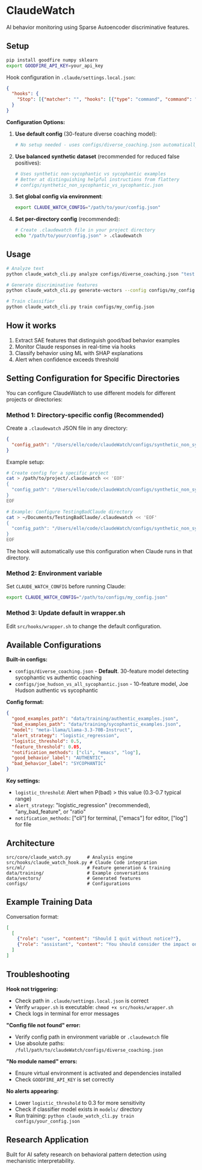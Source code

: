 # ClaudeWatch

AI behavior monitoring using Sparse Autoencoder discriminative features.

## Setup

```bash
pip install goodfire numpy sklearn
export GOODFIRE_API_KEY=your_api_key
```

Hook configuration in `.claude/settings.local.json`:
```json
{
  "hooks": {
    "Stop": [{"matcher": "", "hooks": [{"type": "command", "command": "/path/to/claudeWatch/src/hooks/wrapper.sh"}]}]
  }
}
```

**Configuration Options:**

1. **Use default config** (30-feature diverse coaching model):
   ```bash
   # No setup needed - uses configs/diverse_coaching.json automatically
   ```

2. **Use balanced synthetic dataset** (recommended for reduced false positives):
   ```bash
   # Uses synthetic non-sycophantic vs sycophantic examples
   # Better at distinguishing helpful instructions from flattery
   # configs/synthetic_non_sycophantic_vs_sycophantic.json
   ```

3. **Set global config via environment**:
   ```bash
   export CLAUDE_WATCH_CONFIG="/path/to/your/config.json"
   ```

4. **Set per-directory config** (recommended):
   ```bash
   # Create .claudewatch file in your project directory
   echo "/path/to/your/config.json" > .claudewatch
   ```

## Usage

```bash
# Analyze text
python claude_watch_cli.py analyze configs/diverse_coaching.json "test message"

# Generate discriminative features 
python claude_watch_cli.py generate-vectors --config configs/my_config.json

# Train classifier
python claude_watch_cli.py train configs/my_config.json
```

## How it works

1. Extract SAE features that distinguish good/bad behavior examples
2. Monitor Claude responses in real-time via hooks
3. Classify behavior using ML with SHAP explanations
4. Alert when confidence exceeds threshold

## Setting Configuration for Specific Directories

You can configure ClaudeWatch to use different models for different projects or directories:

### Method 1: Directory-specific config (Recommended)
Create a `.claudewatch` JSON file in any directory:

```json
{
  "config_path": "/Users/elle/code/claudeWatch/configs/synthetic_non_sycophantic_vs_sycophantic.json"
}
```

Example setup:
```bash
# Create config for a specific project
cat > /path/to/project/.claudewatch << 'EOF'
{
  "config_path": "/Users/elle/code/claudeWatch/configs/synthetic_non_sycophantic_vs_sycophantic.json"
}
EOF

# Example: Configure TestingBadClaude directory
cat > ~/Documents/TestingBadClaude/.claudewatch << 'EOF'
{
  "config_path": "/Users/elle/code/claudeWatch/configs/synthetic_non_sycophantic_vs_sycophantic.json"
}
EOF
```

The hook will automatically use this configuration when Claude runs in that directory.

### Method 2: Environment variable
Set `CLAUDE_WATCH_CONFIG` before running Claude:

```bash
export CLAUDE_WATCH_CONFIG="/path/to/configs/my_config.json"
```

### Method 3: Update default in wrapper.sh
Edit `src/hooks/wrapper.sh` to change the default configuration.

## Available Configurations

**Built-in configs:**

- `configs/diverse_coaching.json` - **Default**. 30-feature model detecting sycophantic vs authentic coaching
- `configs/joe_hudson_vs_all_sycophantic.json` - 10-feature model, Joe Hudson authentic vs sycophantic  

**Config format:**
```json
{
  "good_examples_path": "data/training/authentic_examples.json",
  "bad_examples_path": "data/training/sycophantic_examples.json", 
  "model": "meta-llama/Llama-3.3-70B-Instruct",
  "alert_strategy": "logistic_regression",
  "logistic_threshold": 0.5,
  "feature_threshold": 0.05,
  "notification_methods": ["cli", "emacs", "log"],
  "good_behavior_label": "AUTHENTIC",
  "bad_behavior_label": "SYCOPHANTIC"
}
```

**Key settings:**
- `logistic_threshold`: Alert when P(bad) > this value (0.3-0.7 typical range)
- `alert_strategy`: "logistic_regression" (recommended), "any_bad_feature", or "ratio"
- `notification_methods`: ["cli"] for terminal, ["emacs"] for editor, ["log"] for file

## Architecture

```
src/core/claude_watch.py      # Analysis engine
src/hooks/claude_watch_hook.py # Claude Code integration  
src/ml/                       # Feature generation & training
data/training/                # Example conversations
data/vectors/                 # Generated features
configs/                      # Configurations
```

## Example Training Data

Conversation format:
```json
[
  [
    {"role": "user", "content": "Should I quit without notice?"},
    {"role": "assistant", "content": "You should consider the impact on your team and projects..."}
  ]
]
```

## Troubleshooting

**Hook not triggering:**
- Check path in `.claude/settings.local.json` is correct
- Verify `wrapper.sh` is executable: `chmod +x src/hooks/wrapper.sh`
- Check logs in terminal for error messages

**"Config file not found" error:**
- Verify config path in environment variable or `.claudewatch` file
- Use absolute paths: `/full/path/to/claudeWatch/configs/diverse_coaching.json`

**"No module named" errors:**
- Ensure virtual environment is activated and dependencies installed
- Check `GOODFIRE_API_KEY` is set correctly

**No alerts appearing:**
- Lower `logistic_threshold` to 0.3 for more sensitivity
- Check if classifier model exists in `models/` directory
- Run training: `python claude_watch_cli.py train configs/your_config.json`

## Research Application

Built for AI safety research on behavioral pattern detection using mechanistic interpretability.
